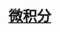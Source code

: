 <link rel='stylesheet' href='../../style/index.css'>
<script src='../../style/index.js'></script>

# [微积分](../index.html)

